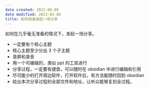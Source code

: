 ```yaml
---
date created: 2022-06-09
date modified: 2023-03-08
title: 如何快速发起一场分享
---
```


如何在几乎毫无准备的情况下，发起一场分享。

- 一定要有个核心主题
- 核心主题至少分出 3 个子主题
- 录屏和录音
- 用一个可编辑的，类似 ppt 的工具进行
- 分享过程，一定要有键盘，可以随时在 obsidian 中进行编辑和引用
- 尽可能少的打开周边软件，打开软件后，有方法能随时回到 obsidian
- 给出本次分享过程的全部文件和地址，让听众能够复刻全过程。
